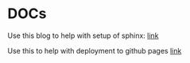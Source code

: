 # DOCs
Use this blog to help with setup of sphinx: [link](https://towardsdatascience.com/documenting-python-code-with-sphinx-554e1d6c4f6d)

Use this to help with deployment to github pages [link](https://www.sphinx-doc.org/en/master/tutorial/deploying.html)
